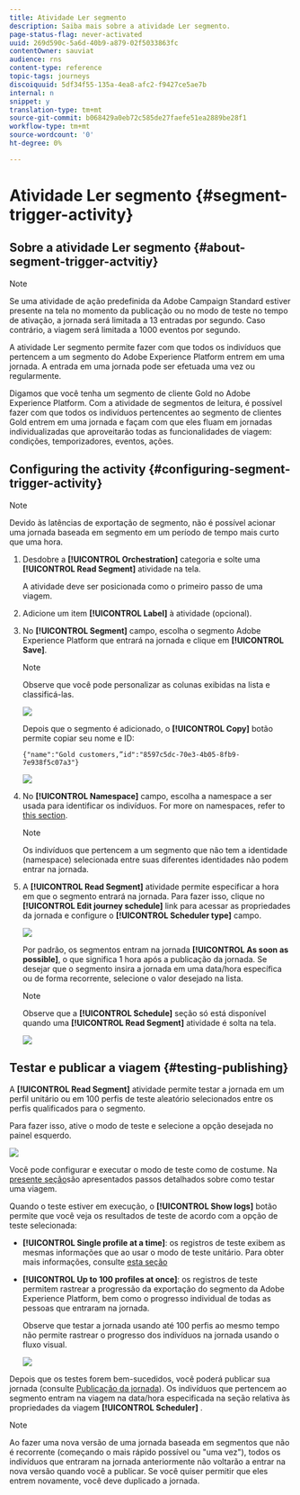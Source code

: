 ```yaml
---
title: Atividade Ler segmento
description: Saiba mais sobre a atividade Ler segmento.
page-status-flag: never-activated
uuid: 269d590c-5a6d-40b9-a879-02f5033863fc
contentOwner: sauviat
audience: rns
content-type: reference
topic-tags: journeys
discoiquuid: 5df34f55-135a-4ea8-afc2-f9427ce5ae7b
internal: n
snippet: y
translation-type: tm+mt
source-git-commit: b068429a0eb72c585de27faefe51ea2889be28f1
workflow-type: tm+mt
source-wordcount: '0'
ht-degree: 0%

---
```



# Atividade Ler segmento {#segment-trigger-activity}

## Sobre a atividade Ler segmento {#about-segment-trigger-actvitiy}

>[!NOTE]
>
>Se uma atividade de ação predefinida da Adobe Campaign Standard estiver presente na tela no momento da publicação ou no modo de teste no tempo de ativação, a jornada será limitada a 13 entradas por segundo. Caso contrário, a viagem será limitada a 1000 eventos por segundo.

A atividade Ler segmento permite fazer com que todos os indivíduos que pertencem a um segmento do Adobe Experience Platform entrem em uma jornada. A entrada em uma jornada pode ser efetuada uma vez ou regularmente.

Digamos que você tenha um segmento de cliente Gold no Adobe Experience Platform. Com a atividade de segmentos de leitura, é possível fazer com que todos os indivíduos pertencentes ao segmento de clientes Gold entrem em uma jornada e façam com que eles fluam em jornadas individualizadas que aproveitarão todas as funcionalidades de viagem: condições, temporizadores, eventos, ações.

## Configuring the activity {#configuring-segment-trigger-activity}

>[!NOTE]
>
>Devido às latências de exportação de segmento, não é possível acionar uma jornada baseada em segmento em um período de tempo mais curto que uma hora.

1. Desdobre a **[!UICONTROL Orchestration]** categoria e solte uma **[!UICONTROL Read Segment]** atividade na tela.

   A atividade deve ser posicionada como o primeiro passo de uma viagem.

1. Adicione um item **[!UICONTROL Label]** à atividade (opcional).

1. No **[!UICONTROL Segment]** campo, escolha o segmento Adobe Experience Platform que entrará na jornada e clique em **[!UICONTROL Save]**.

   >[!NOTE]
   >
   >Observe que você pode personalizar as colunas exibidas na lista e classificá-las.

   ![](../assets/segment-trigger-segment-selection.png)

   Depois que o segmento é adicionado, o **[!UICONTROL Copy]** botão permite copiar seu nome e ID:

   `{"name":"Gold customers,”id":"8597c5dc-70e3-4b05-8fb9-7e938f5c07a3"}`

   ![](../assets/segment-trigger-copy.png)

1. No **[!UICONTROL Namespace]** campo, escolha a namespace a ser usada para identificar os indivíduos. For more on namespaces, refer to [this section](../event/selecting-the-namespace.md).

   >[!NOTE]
   >
   >Os indivíduos que pertencem a um segmento que não tem a identidade (namespace) selecionada entre suas diferentes identidades não podem entrar na jornada.

1. A **[!UICONTROL Read Segment]** atividade permite especificar a hora em que o segmento entrará na jornada. Para fazer isso, clique no **[!UICONTROL Edit journey schedule]** link para acessar as propriedades da jornada e configure o **[!UICONTROL Scheduler type]** campo.

   ![](../assets/segment-trigger-schedule.png)

   Por padrão, os segmentos entram na jornada **[!UICONTROL As soon as possible]**, o que significa 1 hora após a publicação da jornada. Se desejar que o segmento insira a jornada em uma data/hora específica ou de forma recorrente, selecione o valor desejado na lista.

   >[!NOTE]
   >
   >Observe que a **[!UICONTROL Schedule]** seção só está disponível quando uma **[!UICONTROL Read Segment]** atividade é solta na tela.

   ![](../assets/segment-trigger-properties.png)

## Testar e publicar a viagem {#testing-publishing}

A **[!UICONTROL Read Segment]** atividade permite testar a jornada em um perfil unitário ou em 100 perfis de teste aleatório selecionados entre os perfis qualificados para o segmento.

Para fazer isso, ative o modo de teste e selecione a opção desejada no painel esquerdo.

![](../assets/segment-trigger-test-modes.png)

Você pode configurar e executar o modo de teste como de costume. Na [presente seção](../building-journeys/testing-the-journey.md)são apresentados passos detalhados sobre como testar uma viagem.

Quando o teste estiver em execução, o **[!UICONTROL Show logs]** botão permite que você veja os resultados de teste de acordo com a opção de teste selecionada:

* **[!UICONTROL Single profile at a time]**: os registros de teste exibem as mesmas informações que ao usar o modo de teste unitário. Para obter mais informações, consulte [esta seção](../building-journeys/testing-the-journey.md#viewing_logs)

* **[!UICONTROL Up to 100 profiles at once]**: os registros de teste permitem rastrear a progressão da exportação do segmento da Adobe Experience Platform, bem como o progresso individual de todas as pessoas que entraram na jornada.

   Observe que testar a jornada usando até 100 perfis ao mesmo tempo não permite rastrear o progresso dos indivíduos na jornada usando o fluxo visual.

   ![](../assets/read-segment-log.png)

Depois que os testes forem bem-sucedidos, você poderá publicar sua jornada (consulte [Publicação da jornada](../building-journeys/publishing-the-journey.md)). Os indivíduos que pertencem ao segmento entram na viagem na data/hora especificada na seção relativa às propriedades da viagem **[!UICONTROL Scheduler]** .

>[!NOTE]
>
>Ao fazer uma nova versão de uma jornada baseada em segmentos que não é recorrente (começando o mais rápido possível ou &quot;uma vez&quot;), todos os indivíduos que entraram na jornada anteriormente não voltarão a entrar na nova versão quando você a publicar. Se você quiser permitir que eles entrem novamente, você deve duplicado a jornada.
